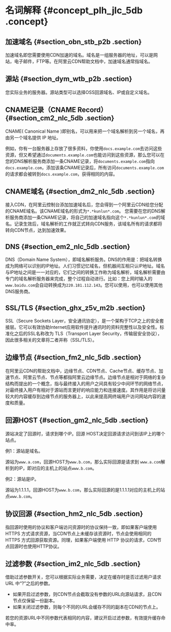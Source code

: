 # 名词解释 {#concept_plh_jlc_5db .concept}

## 加速域名 {#section_obn_stb_p2b .section}

加速域名即您需要使用CDN加速的域名。域名是一组服务器的地址，可以是网站，电子邮件，FTP等。在阿里云CDN帮助文档中，加速域名通常指域名。

## 源站 {#section_dym_wtb_p2b .section}

您实际业务的服务器。源站类型可以选择OSS回源域名、IP或自定义域名。

## CNAME记录（CNAME Record） {#section_cm2_nlc_5db .section}

CNAME\( Canonical Name \)即别名，可以用来把一个域名解析到另一个域名，再由另一个域名提供 IP 地址。

例如，你有一台服务器上存放了很多资料，你使用`docs.example.com`去访问这些资源，但又希望通过`documents.example.com`也能访问到这些资源，那么您可以在您的DNS解析服务商添加一条CNAME记录，将`documents.example.com`指向`docs.example.com`，添加该条CNAME记录后，所有访问`documents.example.com`的请求都会被转到`docs.example.com`，获得相同的内容。

## CNAME域名 {#section_dm2_nlc_5db .section}

接入CDN，在阿里云控制台添加加速域名后，您会得到一个阿里云CDN给您分配的CNAME域名。该CNAME域名的形式为`*.*kunlun*.com`。 您需要在您的DNS解析服务商添加一条CNAME记录，将自己的加速域名指向这个`*.*kunlun*.com`的域名。记录生效后，域名解析的工作就正式转向CDN服务，该域名所有的请求都将转向CDN节点，达到加速效果。

## DNS {#section_em2_nlc_5db .section}

DNS（Domain Name System），即域名解析服务。DNS的作用是：把域名转换成为网络可以识别的IP地址。人们习惯记忆域名，但机器间互相只认IP地址。域名与IP地址之间是一一对应的，它们之间的转换工作称为域名解析，域名解析需要由专门的域名解析服务器来完成，整个过程自动进行。比如：您上网时输入的`www.baidu.com`会自动转换成为`220.181.112.143`。您可以使用，也可以使用其他DNS服务商。

## SSL/TLS {#section_ghx_z5v_m2b .section}

SSL（Secure Sockets Layer，安全通讯协定），是一个架构于TCP之上的安全套接层。它可以有效协助Internet应用软件提升通讯时的资料完整性以及安全性。标准化之后的SSL名称改为 TLS（Transport Layer Security，传输层安全协议），因此很多相关的文章将二者并称（SSL/TLS）。

## 边缘节点 {#section_fm2_nlc_5db .section}

在阿里云CDN的帮助文档中，边缘节点、CDN节点、Cache节点、缓存节点、加速节点、阿里云节点、节点等都指阿里云边缘节点。边缘节点是相对于网络的复杂结构而提出的一个概念，指与最终接入的用户之间具有较少中间环节的网络节点，对最终接入用户有相对于源站而言更好的响应能力和连接速度。其作用是将访问量较大的内容缓存到边缘节点的服务器上，以此来提高网终端用户访问网站内容的速度和质量。

## 回源HOST {#section_gm2_nlc_5db .section}

源站决定了回源时，请求到哪个IP。回源 HOST决定回源请求访问到该IP上的哪个站点。

例1：源站是域名。

源站为`www.a.com`，回源HOST为`www.b.com`，那么实际回源是请求到 `www.a.com`解析到的IP，即对应的主机上的站点`www.b.com`。

例2：源站是IP。

源站为1.1.1.1，回源HOST为`www.b.com`，那么实际回源的是1.1.1.1对应的主机上的站点`www.b.com`。

## 协议回源 {#section_hm2_nlc_5db .section}

指回源时使用的协议和客户端访问资源时的协议保持一致，即如果客户端使用 HTTPS 方式请求资源，当CDN节点上未缓存该资源时，节点会使用相同的 HTTPS 方式回源获取资源。同理，如果客户端使用 HTTP 协议的请求，CDN节点回源时也使用HTTP协议。

## 过滤参数 {#section_im2_nlc_5db .section}

借助过滤参数开关，您可以根据实际业务需要，决定在缓存时是否过滤用户请求 URL 中“?”之后的参数。

-   如果开启过滤参数，则CDN节点会截取没有参数的URL向源站请求，且CDN节点仅保留一份副本。
-   如果关闭过滤参数，则每个不同的URL会缓存不同的副本在CDN的节点上。

若您的资源URL中不同参数代表相同的内容，建议开启过滤参数，有效提升缓存命中率。

